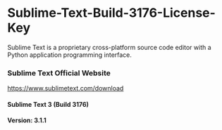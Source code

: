 # Sublime-Text-Build-3176-License-Key

Sublime Text is a proprietary cross-platform source code editor with a Python application programming interface.

### Sublime Text Official Website
https://www.sublimetext.com/download

#### Sublime Text 3 (Build 3176)
#### Version: 3.1.1
